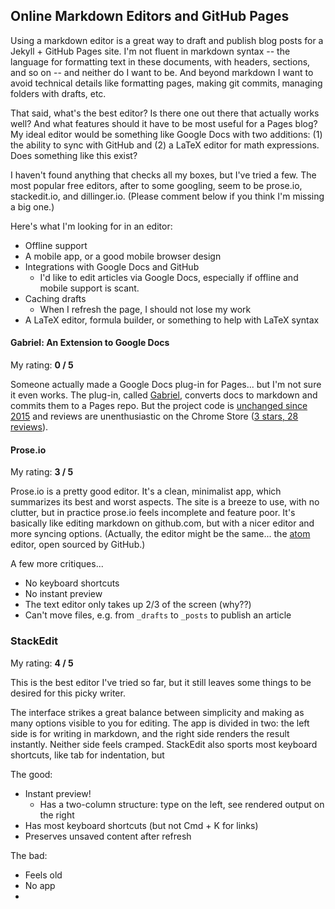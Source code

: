 ## Online Markdown Editors and GitHub Pages

Using a markdown editor is a great way to draft and publish blog posts for a Jekyll + GitHub Pages site. I'm not fluent in markdown syntax -- the language for formatting text in these documents, with headers, sections, and so on -- and neither do I want to be. And beyond markdown I want to avoid technical details like formatting pages, making git commits, managing folders with drafts, etc. 

That said, what's the best editor? Is there one out there that actually works well? And what features should it have to be most useful for a Pages blog? My ideal editor would be something like Google Docs with two additions: (1) the ability to sync with GitHub and (2) a LaTeX editor for math expressions. Does something like this exist?

I haven't found anything that checks all my boxes, but I've tried a few. The most popular free editors, after to some googling, seem to be prose.io, stackedit.io, and dillinger.io. (Please comment below if you think I'm missing a big one.)

Here's what I'm looking for in an editor:
- Offline support
- A mobile app, or a good mobile browser design
- Integrations with Google Docs and GitHub
	- I'd like to edit articles via Google Docs, especially if offline and mobile support is scant.
- Caching drafts
	- When I refresh the page, I should not lose my work
- A LaTeX editor, formula builder, or something to help with LaTeX syntax

#### Gabriel: An Extension to Google Docs
My rating: **0 / 5**

Someone actually made a Google Docs plug-in for Pages... but I'm not sure it even works. The plug-in, called [Gabriel](https://educ.io/extensions/gabriel), converts docs to markdown and commits them to a Pages repo. But the project code is [unchanged since 2015](https://github.com/thiscouldbejd/Gabriel) and reviews are unenthusiastic on the Chrome Store ([3 stars, 28 reviews](https://chrome.google.com/webstore/detail/gabriel/okimajjeocnndpifeelaajdebkkbckff)). 


#### Prose.io

My rating: **3 / 5** 

Prose.io is a pretty good editor. It's a clean, minimalist app, which summarizes its best and worst aspects. The site is a breeze to use, with no clutter, but in practice prose.io feels incomplete and feature poor. It's basically like editing markdown on github.com, but with a nicer editor and more syncing options. (Actually, the editor might be the same... the [atom](atom.io) editor, open sourced by GitHub.)

A few more critiques...
- No keyboard shortcuts
- No instant preview
- The text editor only takes up 2/3 of the screen (why??)
- Can't move files, e.g. from `_drafts` to `_posts` to publish an article

### StackEdit

My rating: **4 / 5** 

This is the best editor I've tried so far, but it still leaves some things to be desired for this picky writer. 

The interface strikes a great balance between simplicity and making as many options visible to you for editing. The app is divided in two: the left side is for writing in markdown, and the right side renders the result instantly. Neither side feels cramped. StackEdit also sports most keyboard shortcuts, like tab for indentation, but 

The good:
- Instant preview!
	- Has a two-column structure: type on the left, see rendered output on the right
- Has most keyboard shortcuts (but not Cmd + K for links)
- Preserves unsaved content after refresh

The bad:
- Feels old
- No app
- 
<!--stackedit_data:
eyJoaXN0b3J5IjpbMTExNzM4MDI3MSwyMTE0MzI3MTZdfQ==
-->